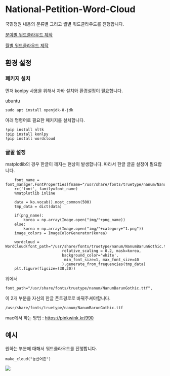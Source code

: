 # National-Petition-Word-Cloud
국민청원 내용의 분류별 그리고 월별 워드클라우드를 진행합니다.

[분야별 워드클라우드 제작](https://github.com/newhiwoong/National-Petition/blob/master/Word-Cloud/Word_Cloud.ipynb)

[월별 워드클라우드 제작](https://github.com/newhiwoong/National-Petition/blob/master/Word-Cloud/Word_Cloud_month.ipynb)

## 환경 설정

### 페키지 설치

먼저 konlpy 사용을 위해서 자바 설치와 환경설정이 필요합니다.

ubuntu
```
sudo apt install openjdk-8-jdk
```

아래 명령어로 필요한 페키지를 설치합니다.
```
!pip install nltk
!pip install konlpy
!pip install wordcloud
```

### 글꼴 설정

matplotlib의 경우 한글이 깨지는 현상이 발생합니다. 따라서 한글 글골 설정이 필요합니다.

```
    font_name = font_manager.FontProperties(fname="/usr/share/fonts/truetype/nanum/NanumBarunGothic.ttf").get_name()
    rc('font', family=font_name)
    %matplotlib inline

    data = ko.vocab().most_common(500)
    tmp_data = dict(data)

    if(png_name):
        korea = np.array(Image.open("img/"+png_name))
    else:
        korea = np.array(Image.open("img/"+category+"1.png"))
    image_colors = ImageColorGenerator(korea)

    wordcloud = WordCloud(font_path="/usr/share/fonts/truetype/nanum/NanumBarunGothic.ttf",
                         relative_scaling = 0.2, mask=korea,
                         background_color='white',
                          min_font_size=1, max_font_size=40
                         ).generate_from_frequencies(tmp_data)
    plt.figure(figsize=(30,30))

```

위에서

```
font_path="/usr/share/fonts/truetype/nanum/NanumBarunGothic.ttf",
```

이 2개 부분을 자신의 한글 폰트경로로 바꿔주셔야합니다.

```
/usr/share/fonts/truetype/nanum/NanumBarunGothic.ttf
```

mac에서 하는 방법 : https://pinkwink.kr/990

## 예시
원하는 부분에 대해서 워드클라우드를 진행합니다.

```
make_cloud("농산어촌")
```

![](https://github.com/newhiwoong/National-Petition/blob/master/Word-Cloud/img/%EB%86%8D%EC%82%B0%EC%96%B4%EC%B4%8C.png)

